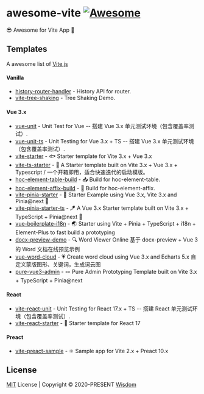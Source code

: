 # awesome-vite [![Awesome](https://awesome.re/badge.svg)](https://github.com/pdsuwwz/awesome-vite)
😎 Awesome for Vite App 💯 


## Templates

A awesome list of [Vite.js](https://github.com/vitejs/vite)

#### Vanilla

- [history-router-handler](https://github.com/pdsuwwz/history-router-handler) - History API for router.
- [vite-tree-shaking](https://github.com/pdsuwwz/vite-tree-shaking) - Tree Shaking Demo.


#### Vue 3.x

- [vue-unit](https://github.com/pdsuwwz/vue-unit) - Unit Test for Vue -- 搭建 Vue 3.x 单元测试环境（包含覆盖率测试）.
- [vue-unit-ts](https://github.com/pdsuwwz/vue-unit-ts) - Unit Testing for Vue 3.x + TS -- 搭建 Vue 3.x 单元测试环境（包含覆盖率测试）.
- [vite-starter](https://github.com/pdsuwwz/vite-starter) - 🐟 Starter template for Vite 3.x + Vue 3.x
- [vite-ts-starter](https://github.com/pdsuwwz/vite-ts-starter) - 🐬  A Starter template built on Vite 3.x + Vue 3.x + Typescript / 一个开箱即用，适合快速迭代的启动模版。
- [hoc-element-table-build](https://github.com/pdsuwwz/hoc-element-table-build) - 📥 Build for hoc-element-table.
- [hoc-element-affix-build](https://github.com/pdsuwwz/hoc-element-affix-build) - 📍 Build for hoc-element-affix.
- [vite-pinia-starter](https://github.com/pdsuwwz/vite-pinia-starter) - 🐝  Starter Example using Vue 3.x, Vite 3.x and Pinia@next 🍍
- [vite-pinia-starter-ts](https://github.com/pdsuwwz/pinia-starter-ts) - 🪁  A Vue 3.x Starter template built on Vite 3.x + TypeScript + Pinia@next 🍍
- [vue-boilerplate-i18n](https://github.com/pdsuwwz/vue-boilerplate-i18n) - 🌏  Starter using Vite + Pinia + TypeScript + i18n + Element-Plus to fast build a prototyping
- [docx-preview-demo](https://github.com/pdsuwwz/docx-preview-demo) - 🔍 Word Viewer Online 基于 docx-preview + Vue 3 的 Word 文档在线预览示例
- [vue-word-cloud](https://github.com/pdsuwwz/vue-word-cloud) - 💗 Create word cloud using Vue 3.x and Echarts 5.x 自定义蒙版图形、关键词，生成词云图
- [pure-vue3-admin](https://github.com/pdsuwwz/pure-vue3-admin) - 🪢 Pure Admin Prototyping Template built on Vite 3.x + TypeScript + Pinia@next

#### React

- [vite-react-unit](https://github.com/pdsuwwz/vite-react-unit) - Unit Testing for React 17.x + TS -- 搭建 React 单元测试环境（包含覆盖率测试）.
- [vite-react-starter](https://github.com/pdsuwwz/vite-react-starter) - 🧩  Starter template for React 17

#### Preact

- [vite-preact-sample](https://github.com/pdsuwwz/vite-preact-sample) - ⚛️  Sample app for Vite 2.x + Preact 10.x


## License

[MIT](./LICENSE) License | Copyright © 2020-PRESENT [Wisdom](https://github.com/pdsuwwz)
